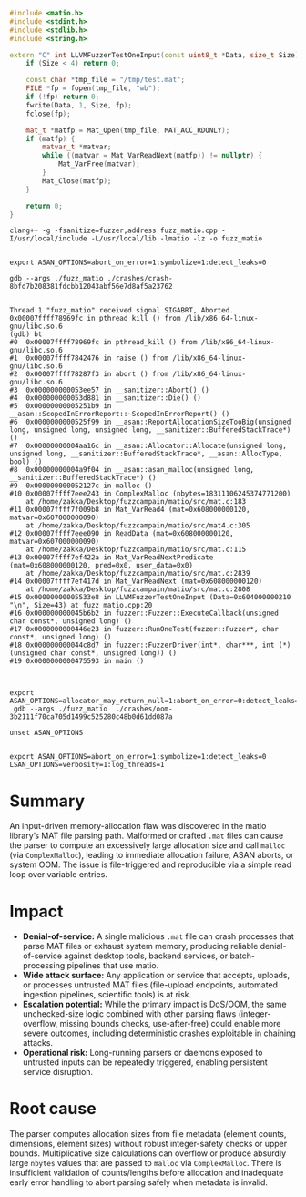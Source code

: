 ```c++
#include <matio.h>
#include <stdint.h>
#include <stdlib.h>
#include <string.h>

extern "C" int LLVMFuzzerTestOneInput(const uint8_t *Data, size_t Size) {
    if (Size < 4) return 0;

    const char *tmp_file = "/tmp/test.mat";
    FILE *fp = fopen(tmp_file, "wb");
    if (!fp) return 0;
    fwrite(Data, 1, Size, fp);
    fclose(fp);

    mat_t *matfp = Mat_Open(tmp_file, MAT_ACC_RDONLY);
    if (matfp) {
        matvar_t *matvar;
        while ((matvar = Mat_VarReadNext(matfp)) != nullptr) {
            Mat_VarFree(matvar); 
        }
        Mat_Close(matfp);
    }

    return 0;
}
```



```
clang++ -g -fsanitize=fuzzer,address fuzz_matio.cpp -I/usr/local/include -L/usr/local/lib -lmatio -lz -o fuzz_matio


export ASAN_OPTIONS=abort_on_error=1:symbolize=1:detect_leaks=0

gdb --args ./fuzz_matio ./crashes/crash-8bfd7b208381fdcbb12043abf56e7d8af5a23762


Thread 1 "fuzz_matio" received signal SIGABRT, Aborted.
0x00007ffff78969fc in pthread_kill () from /lib/x86_64-linux-gnu/libc.so.6
(gdb) bt
#0  0x00007ffff78969fc in pthread_kill () from /lib/x86_64-linux-gnu/libc.so.6
#1  0x00007ffff7842476 in raise () from /lib/x86_64-linux-gnu/libc.so.6
#2  0x00007ffff78287f3 in abort () from /lib/x86_64-linux-gnu/libc.so.6
#3  0x000000000053ee57 in __sanitizer::Abort() ()
#4  0x000000000053d881 in __sanitizer::Die() ()
#5  0x00000000005251b9 in __asan::ScopedInErrorReport::~ScopedInErrorReport() ()
#6  0x0000000000525f99 in __asan::ReportAllocationSizeTooBig(unsigned long, unsigned long, unsigned long, __sanitizer::BufferedStackTrace*) ()
#7  0x00000000004aa16c in __asan::Allocator::Allocate(unsigned long, unsigned long, __sanitizer::BufferedStackTrace*, __asan::AllocType, bool) ()
#8  0x00000000004a9f04 in __asan::asan_malloc(unsigned long, __sanitizer::BufferedStackTrace*) ()
#9  0x000000000052127c in malloc ()
#10 0x00007ffff7eee243 in ComplexMalloc (nbytes=18311106245374771200)
    at /home/zakka/Desktop/fuzzcampain/matio/src/mat.c:183
#11 0x00007ffff7f009b8 in Mat_VarRead4 (mat=0x608000000120, matvar=0x607000000090)
    at /home/zakka/Desktop/fuzzcampain/matio/src/mat4.c:305
#12 0x00007ffff7eee090 in ReadData (mat=0x608000000120, matvar=0x607000000090)
    at /home/zakka/Desktop/fuzzcampain/matio/src/mat.c:115
#13 0x00007ffff7ef422a in Mat_VarReadNextPredicate (mat=0x608000000120, pred=0x0, user_data=0x0)
    at /home/zakka/Desktop/fuzzcampain/matio/src/mat.c:2839
#14 0x00007ffff7ef417d in Mat_VarReadNext (mat=0x608000000120)
    at /home/zakka/Desktop/fuzzcampain/matio/src/mat.c:2808
#15 0x00000000005533e8 in LLVMFuzzerTestOneInput (Data=0x604000000210 "\n", Size=43) at fuzz_matio.cpp:20
#16 0x000000000045b6b2 in fuzzer::Fuzzer::ExecuteCallback(unsigned char const*, unsigned long) ()
#17 0x0000000000446e23 in fuzzer::RunOneTest(fuzzer::Fuzzer*, char const*, unsigned long) ()
#18 0x000000000044c8d7 in fuzzer::FuzzerDriver(int*, char***, int (*)(unsigned char const*, unsigned long)) ()
#19 0x0000000000475593 in main ()



export ASAN_OPTIONS=allocator_may_return_null=1:abort_on_error=0:detect_leaks=0
 gdb --args ./fuzz_matio  ./crashes/oom-3b2111f70ca705d1499c525280c48b0d61dd087a

unset ASAN_OPTIONS


export ASAN_OPTIONS=abort_on_error=1:symbolize=1:detect_leaks=0
LSAN_OPTIONS=verbosity=1:log_threads=1
```



# Summary

An input-driven memory-allocation flaw was discovered in the matio library’s MAT file parsing path. Malformed or crafted `.mat` files can cause the parser to compute an excessively large allocation size and call `malloc` (via `ComplexMalloc`), leading to immediate allocation failure, ASAN aborts, or system OOM. The issue is file-triggered and reproducible via a simple read loop over variable entries.

# Impact

- **Denial-of-service:** A single malicious `.mat` file can crash processes that parse MAT files or exhaust system memory, producing reliable denial-of-service against desktop tools, backend services, or batch-processing pipelines that use matio.
- **Wide attack surface:** Any application or service that accepts, uploads, or processes untrusted MAT files (file-upload endpoints, automated ingestion pipelines, scientific tools) is at risk.
- **Escalation potential:** While the primary impact is DoS/OOM, the same unchecked-size logic combined with other parsing flaws (integer-overflow, missing bounds checks, use-after-free) could enable more severe outcomes, including deterministic crashes exploitable in chaining attacks.
- **Operational risk:** Long-running parsers or daemons exposed to untrusted inputs can be repeatedly triggered, enabling persistent service disruption.

# Root cause

The parser computes allocation sizes from file metadata (element counts, dimensions, element sizes) without robust integer-safety checks or upper bounds. Multiplicative size calculations can overflow or produce absurdly large `nbytes` values that are passed to `malloc` via `ComplexMalloc`. There is insufficient validation of counts/lengths before allocation and inadequate early error handling to abort parsing safely when metadata is invalid.

